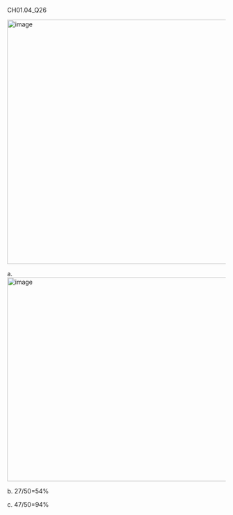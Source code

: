 CH01.04_Q26

<img width="546" height="563" alt="image" src="https://github.com/user-attachments/assets/8c79e166-f204-4944-8ba7-30c63dd4c200" />


a.
<img width="686" height="470" alt="image" src="https://github.com/user-attachments/assets/e8939747-674d-4724-9a76-102ef546ae73" />

b.
27/50=54%

c.
47/50=94%
